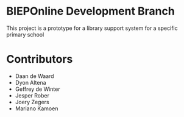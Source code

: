 # BIEPOnline Development Branch
This project is a prototype for a library support system for a specific primary school

# Contributors
* Daan de Waard
* Dyon Altena
* Geffrey de Winter
* Jesper Rober
* Joery Zegers
* Mariano Kamoen

